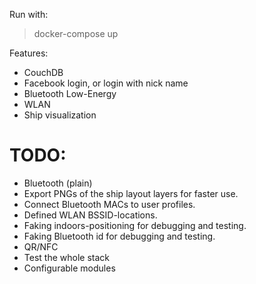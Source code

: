 Run with:
> docker-compose up

Features:
- CouchDB
- Facebook login, or login with nick name
- Bluetooth Low-Energy
- WLAN
- Ship visualization

TODO:
=====

- Bluetooth (plain)
- Export PNGs of the ship layout layers for faster use.
- Connect Bluetooth MACs to user profiles.
- Defined WLAN BSSID-locations.
- Faking indoors-positioning for debugging and testing.
- Faking Bluetooth id for debugging and testing.
- QR/NFC
- Test the whole stack
- Configurable modules
